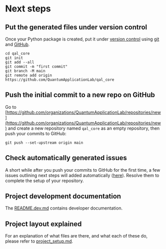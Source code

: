 # Next steps

## Put the generated files under version control

Once your Python package is created, put it under [version
control](https://guide.esciencecenter.nl/#/best_practices/version_control) using
[git](https://git-scm.com/) and [GitHub](https://github.com/).

```shell
cd qal_core
git init
git add --all
git commit -m "first commit"
git branch -M main
git remote add origin https://github.com/QuantumApplicationLab/qal_core
```

## Push the initial commit to a new repo on GitHub

Go to
[https://github.com/organizations/QuantumApplicationLab/repositories/new](https://github.com/organizations/QuantumApplicationLab/repositories/new)
and create a new repository named `qal_core` as an empty repository, then push your commits to GitHub:

```shell
git push --set-upstream origin main
```

## Check automatically generated issues

A short while after you push your commits to GitHub for the first time, a few issues outlining next steps will added
automatically ([here](https://github.com/QuantumApplicationLab/qal_core/issues?q=author%3Aapp%2Fgithub-actions)). Resolve them to complete the
setup of your repository.

## Project development documentation

The [README.dev.md](README.dev.md) contains developer documentation.

## Project layout explained

For an explanation of what files are there, and what each of these do, please refer to [project_setup.md](project_setup.md).
